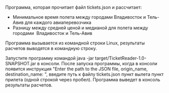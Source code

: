 Программа, которая прочитает файл tickets.json и рассчитает:
- Минимальное время полета между городами Владивосток и Тель-Авив для каждого авиаперевозчика
- Разницу между средней ценой  и медианой для полета между городами  Владивосток и Тель-Авив

Программа вызывается из командной строки Linux, результаты расчетов выводятся в командную строку. 

Запустите программу командой java -jar target/TicketReader-1.0-SNAPSHOT.jar в консоли.
После запуска программы, когда в консоли появится инструкция 
"Enter the path to the JSON file, origin_name, destination_name: ",
введите путь к файлу tickets.json пункт вылета пункт прилета (одной строкой через пробел).
Программа выведет в консоль результаты расчетов.
